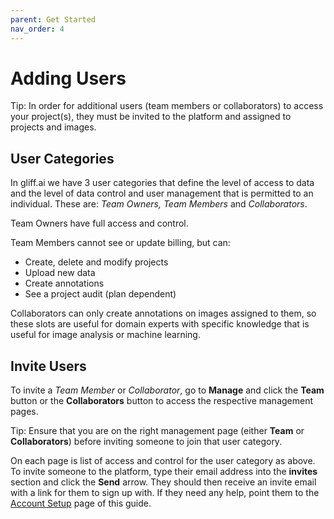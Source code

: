```yaml
---
parent: Get Started
nav_order: 4
---
```


# Adding Users

Tip: In order for additional users (team members or collaborators) to access your project(s), they must be invited to the platform and assigned to projects and images.

## User Categories

In gliff.ai we have 3 user categories that define the level of access to data and the level of data control and user management that is permitted to an individual.
These are: _Team Owners, Team Members_ and _Collaborators_.

Team Owners have full access and control.

Team Members cannot see or update billing, but can:

- Create, delete and modify projects
- Upload new data
- Create annotations
- See a project audit (plan dependent)

Collaborators can only create annotations on images assigned to them, so these slots are useful for domain experts with specific knowledge that is useful for image analysis or machine learning.

## Invite Users

To invite a _Team Member_ or _Collaborator_, go to **Manage** and click the **Team** button or the **Collaborators** button to access the respective management pages.

Tip: Ensure that you are on the right management page (either **Team** or **Collaborators**) before inviting someone to join that user category.

On each page is list of access and control for the user category as above.
To invite someone to the platform, type their email address into the **invites** section and click the **Send** arrow.
They should then receive an invite email with a link for them to sign up with.
If they need any help, point them to the [Account Setup](/setup) page of this guide.
